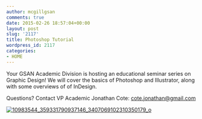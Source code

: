 ```yaml
---
author: mcgillgsan
comments: true
date: 2015-02-26 18:57:04+00:00
layout: post
slug: '2117'
title: Photoshop Tutorial
wordpress_id: 2117
categories:
- HOME
---
```


Your GSAN Academic Division is hosting an educational seminar series on Graphic Design! We will cover the basics of Photoshop and Illustrator, along with some overviews of of InDesign.

Questions? Contact VP Academic Jonathan Cote: [cote.jonathan@gmail.com](mailto:cote.jonathan@gmail.com)



[![10983544_359331790937146_3407069102310350179_o](https://gsaneuro.files.wordpress.com/2012/11/10983544_359331790937146_3407069102310350179_o.jpg?w=219)](https://gsaneuro.files.wordpress.com/2012/11/10983544_359331790937146_3407069102310350179_o.jpg)
